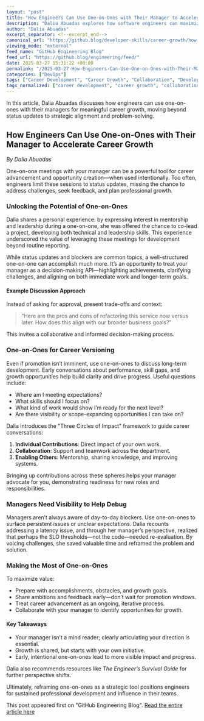 ```yaml
---
layout: "post"
title: "How Engineers Can Use One-on-Ones with Their Manager to Accelerate Career Growth"
description: "Dalia Abuadas explores how software engineers can maximize one-on-one meetings with their managers. Rather than limit these sessions to status updates, engineers can leverage them to surface challenges, align on goals, and drive professional growth through intentional discussions and strategic feedback."
author: "Dalia Abuadas"
excerpt_separator: <!--excerpt_end-->
canonical_url: "https://github.blog/developer-skills/career-growth/how-engineers-can-use-one-on-ones-with-their-manager-to-accelerate-career-growth/"
viewing_mode: "external"
feed_name: "GitHub Engineering Blog"
feed_url: "https://github.blog/engineering/feed/"
date: 2025-03-27 15:31:22 +00:00
permalink: "/2025-03-27-How-Engineers-Can-Use-One-on-Ones-with-Their-Manager-to-Accelerate-Career-Growth.html"
categories: ["DevOps"]
tags: ["Career Development", "Career Growth", "Collaboration", "Developer Skills", "DevOps", "Engineering", "Engineering Management", "Engineering Principles", "Feedback", "Manager Relationships", "Mentorship", "News", "One On One Meetings", "Problem Solving", "Professional Development", "Software Engineers", "Workplace Communication"]
tags_normalized: ["career development", "career growth", "collaboration", "developer skills", "devops", "engineering", "engineering management", "engineering principles", "feedback", "manager relationships", "mentorship", "news", "one on one meetings", "problem solving", "professional development", "software engineers", "workplace communication"]
---
```


In this article, Dalia Abuadas discusses how engineers can use one-on-ones with their managers for meaningful career growth, moving beyond status updates to strategic alignment and problem-solving.<!--excerpt_end-->

## How Engineers Can Use One-on-Ones with Their Manager to Accelerate Career Growth

*By Dalia Abuadas*

One-on-one meetings with your manager can be a powerful tool for career advancement and opportunity creation—when used intentionally. Too often, engineers limit these sessions to status updates, missing the chance to address challenges, seek feedback, and plan professional growth.

### Unlocking the Potential of One-on-Ones

Dalia shares a personal experience: by expressing interest in mentorship and leadership during a one-on-one, she was offered the chance to co-lead a project, developing both technical and leadership skills. This experience underscored the value of leveraging these meetings for development beyond routine reporting.

While status updates and blockers are common topics, a well-structured one-on-one can accomplish much more. It’s an opportunity to treat your manager as a decision-making API—highlighting achievements, clarifying challenges, and aligning on both immediate work and longer-term goals.

#### Example Discussion Approach

Instead of asking for approval, present trade-offs and context:

> “Here are the pros and cons of refactoring this service now versus later. How does this align with our broader business goals?”

This invites a collaborative and informed decision-making process.

### One-on-Ones for Career Versioning

Even if promotion isn’t imminent, use one-on-ones to discuss long-term development. Early conversations about performance, skill gaps, and growth opportunities help build clarity and drive progress. Useful questions include:

- Where am I meeting expectations?
- What skills should I focus on?
- What kind of work would show I’m ready for the next level?
- Are there visibility or scope-expanding opportunities I can take on?

Dalia introduces the "Three Circles of Impact" framework to guide career conversations:

1. **Individual Contributions**: Direct impact of your own work.
2. **Collaboration**: Support and teamwork across the department.
3. **Enabling Others**: Mentorship, sharing knowledge, and improving systems.

Bringing up contributions across these spheres helps your manager advocate for you, demonstrating readiness for new roles and responsibilities.

### Managers Need Visibility to Help Debug

Managers aren’t always aware of day-to-day blockers. Use one-on-ones to surface persistent issues or unclear expectations. Dalia recounts addressing a latency issue, and through her manager’s perspective, realized that perhaps the SLO thresholds—not the code—needed re-evaluation. By voicing challenges, she saved valuable time and reframed the problem and solution.

### Making the Most of One-on-Ones

To maximize value:

- Prepare with accomplishments, obstacles, and growth goals.
- Share ambitions and feedback early—don’t wait for promotion windows.
- Treat career advancement as an ongoing, iterative process.
- Collaborate with your manager to identify opportunities for growth.

#### Key Takeaways

- Your manager isn’t a mind reader; clearly articulating your direction is essential.
- Growth is shared, but starts with your own initiative.
- Early, intentional one-on-ones lead to more visible impact and progress.

Dalia also recommends resources like *The Engineer’s Survival Guide* for further perspective shifts.

Ultimately, reframing one-on-ones as a strategic tool positions engineers for sustained professional development and influence in their teams.

This post appeared first on "GitHub Engineering Blog". [Read the entire article here](https://github.blog/developer-skills/career-growth/how-engineers-can-use-one-on-ones-with-their-manager-to-accelerate-career-growth/)
